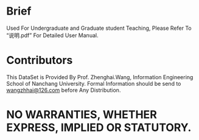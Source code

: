 # Brief
Used For Undergraduate and Graduate student Teaching, Please Refer To “说明.pdf” For Detailed User Manual.

# Contributors
This DataSet is Provided By Prof. Zhenghai.Wang, Information Engineering School of Nanchang University. Formal Information should be send to wangzhhai@126.com before Any Distribution.

# NO WARRANTIES, WHETHER EXPRESS, IMPLIED OR STATUTORY.
